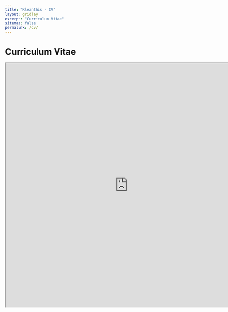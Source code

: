 ```yaml
---
title: "Kleanthis - CV"
layout: gridlay
excerpt: "Curriculum Vitae"
sitemap: false
permalink: /cv/
---
```


# Curriculum Vitae

<iframe src="https://drive.google.com/file/d/1YzRQCRAqbTYDrKOUTTHc69Uqxv06JwWD/preview" width="800" height="800" allow="autoplay"></iframe>